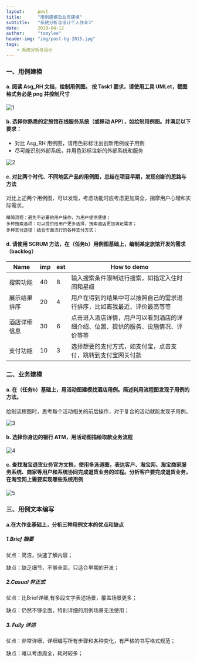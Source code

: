 ```yaml
---
layout:     post
title:      "用例建模及业务建模"
subtitle:   "系统分析与设计个人作业3"
date:       2018-04-12
author:     "tomylee"
header-img: "img/post-bg-2015.jpg"
tags:
    - 系统分析与设计
---
```


### 一、用例建模
#### a. 阅读 Asg_RH 文档，绘制用例图。 按 Task1 要求，请使用工具 UMLet，截图格式务必是 png 并控制尺寸

![1](/img/system/用例建模a.png)

#### b. 选择你熟悉的定旅馆在线服务系统（或移动 APP），如绘制用例图。并满足以下要求：
- 对比 Asg_RH 用例图，请用色彩标注出创新用例或子用例
- 尽可能识别外部系统，并用色彩标注新的外部系统和服务

![2](/img/system/用例建模b.png)

#### c. 对比两个时代、不同地区产品的用例图，总结在项目早期，发现创新的思路与方法

对比上述两个用例图，可以发现，考虑功能时应考虑更加周全，揣摩用户心理和实际需求。
```
精简流程：避免不必要的用户操作，为用户提供便捷；
多种搜索选项：可以提供给用户更多选择，搜索酒店更加满足需求；
多种支付途径：结合市面流行的各种支付方式；
```
#### d. 请使用 SCRUM 方法，在（任务b）用例图基础上，编制某定旅馆开发的需求 （backlog）

|Name|	imp	|est|	How to demo|
|---|---|---|---|
|搜索功能	|40	|8|	输入搜索条件限制进行搜索，如指定入住时间和星级|
|展示结果排序|	20|	4	|用户在得到的结果中可以按照自己的需求进行排序，比如离我最近、评价最高等等|
|酒店详细信息	|30	|	6|点击进入酒店详情，用户可以看到酒店的详细介绍、位置、提供的服务、设施情况、评价等等|
|支付功能	|10	|3|	选择想要的支付方式，如支付宝，点击支付，跳转到支付宝网关付款|

### 二、业务建模

#### a. 在（任务b）基础上，用活动图建模找酒店用例。简述利用流程图发现子用例的方法。

绘制流程图时，思考每个活动相关的前后操作，对于复合的活动就能发现子用例。

![3](/img/system/业务建模a.png)

#### b. 选择你身边的银行 ATM，用活动图描绘取款业务流程

![4](/img/system/业务建模b.png)

#### c. 查找淘宝退货业务官方文档，使用多泳道图，表达客户、淘宝网、淘宝商家服务系统、商家等用户和系统协同完成退货业务的过程。分析客户要完成退货业务，在淘宝网上需要实现哪些系统用例

![5](/img/system/业务建模c.png)

### 三、用例文本编写
#### a.在大作业基础上，分析三种用例文本的优点和缺点

##### 1.Brief 摘要

优点：简洁，快速了解内容；

缺点：缺乏细节，不够全面，只适合早期的开发；


##### 2.Casual 非正式

优点：比Brief详细,有多段文字表述场景，覆盖场景更多；

缺点：仍然不够全面，特别详细的用例场景无法使用；

##### 3. Fully 详述

优点：非常详细，详细编写所有步骤和各种变化，有严格的书写格式规范；

缺点：难以考虑周全，耗时较多；
